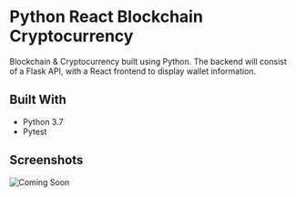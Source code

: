 # Python React Blockchain Cryptocurrency

Blockchain & Cryptocurrency built using Python. The backend will consist of a Flask API, with a React frontend to display wallet information.

## Built With

- Python 3.7
- Pytest

## Screenshots

![Coming Soon](https://upload.wikimedia.org/wikipedia/commons/8/80/Comingsoon.png "Coming Soon")
